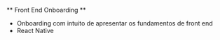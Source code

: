 ** Front End Onboarding **

- Onboarding com intuito de apresentar os fundamentos de front end
- React Native
